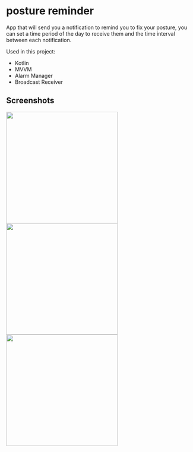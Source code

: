 # posture reminder
App that will send you a notification to remind you to fix your posture, you can set a time period of the day to receive them and the time interval between each notification.

Used in this project:</br>
  * Kotlin
  * MVVM
  * Alarm Manager
  * Broadcast Receiver

## Screenshots
<img src="https://postureapp.puntogris.com/img/1.png" width=300><img src="https://postureapp.puntogris.com/img/2.png" width=300><img src="https://postureapp.puntogris.com/img/3.png" width=300>

